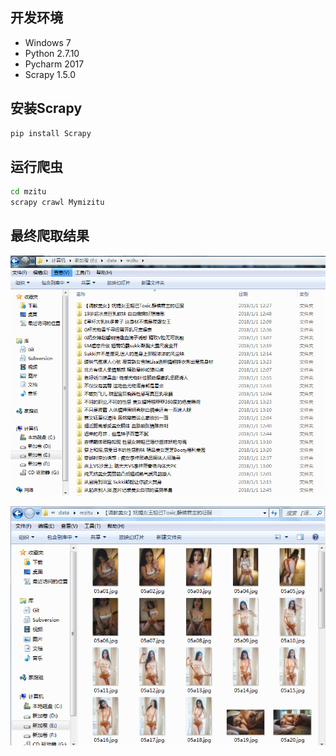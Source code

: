 ## 开发环境
* Windows 7
* Python 2.7.10
* Pycharm 2017
* Scrapy 1.5.0

## 安装Scrapy
```bash
pip install Scrapy
```
## 运行爬虫
 
```bash
cd mzitu
scrapy crawl Mymizitu
```
## 最终爬取结果
![](one.PNG)

![](two.PNG)
